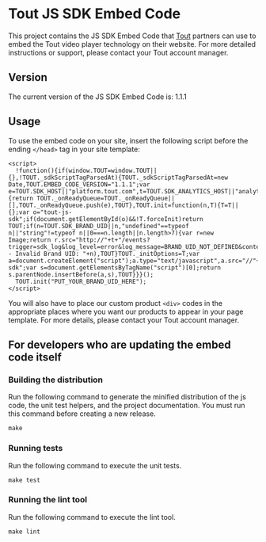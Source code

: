 <!---
  The README.md file is autogenerated when you run make build. Do not
  modify the README.md file directly, instead go into the docs folder
  and modify the README.md.template.
-->
# Tout JS SDK Embed Code

This project contains the JS SDK Embed Code that [Tout](http://www.tout.com)
partners can use to embed the Tout video player technology on their
website. For more detailed instructions or support, please contact 
your Tout account manager. 

## Version
The current version of the JS SDK Embed Code is: 1.1.1

## Usage
To use the embed code on your site, insert the following script before
the ending ```</head>``` tag in your site template:

```
<script>
  !function(){if(window.TOUT=window.TOUT||{},!TOUT._sdkScriptTagParsedAt){TOUT._sdkScriptTagParsedAt=new Date,TOUT.EMBED_CODE_VERSION="1.1.1";var e=TOUT.SDK_HOST||"platform.tout.com",t=TOUT.SDK_ANALYTICS_HOST||"analytics.tout.com";TOUT.onReady=function(e){return TOUT._onReadyQueue=TOUT._onReadyQueue||[],TOUT._onReadyQueue.push(e),TOUT},TOUT.init=function(n,T){T=T||{};var o="tout-js-sdk";if(document.getElementById(o)&&!T.forceInit)return TOUT;if(n=TOUT.SDK_BRAND_UID||n,"undefined"==typeof n||"string"!=typeof n||0===n.length||n.length>7){var r=new Image;return r.src="http://"+t+"/events?trigger=sdk_log&log_level=error&log_message=BRAND_UID_NOT_DEFINED&content_page_url="+encodeURIComponent(window.location.href),console&&console.error&&console.error("TOUT - Invalid Brand UID: "+n),TOUT}TOUT._initOptions=T;var a=document.createElement("script");a.type="text/javascript",a.src="//"+e+"/sdk/v1/"+n+".js",a.id=o,a.className="tout-sdk";var s=document.getElementsByTagName("script")[0];return s.parentNode.insertBefore(a,s),TOUT}}}();
  TOUT.init("PUT_YOUR_BRAND_UID_HERE");
</script>
```

You will also have to place our custom product ```<div>``` codes in the
appropriate places where you want our products to appear in your page 
template. For more details, please contact your Tout account manager.

## For developers who are updating the embed code itself

### Building the distribution
Run the following command to generate the minified distribution of the
js code, the unit test helpers, and the project documentation. You must 
run this command before creating a new release.

```make```

### Running tests
Run the following command to execute the unit tests.

```make test```

### Running the lint tool
Run the following command to execute the lint tool.

```make lint```
